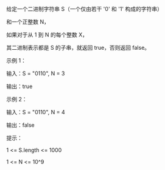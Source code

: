 给定一个二进制字符串 S（一个仅由若干 '0' 和 '1' 构成的字符串）

和一个正整数 N，

如果对于从 1 到 N 的每个整数 X，

其二进制表示都是 S 的子串，就返回 true，否则返回 false。

 

示例 1：

输入：S = "0110", N = 3

输出：true

示例 2：

输入：S = "0110", N = 4

输出：false
 

提示：

1 <= S.length <= 1000

1 <= N <= 10^9
